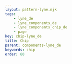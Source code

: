 ```yaml
---
layout: pattern-lyne.njk
tags: 
    - lyne_de
    - lyne_components_de
    - lyne_components_chip_de
    - page
key: chip-lyne_de
title: Chip
parent: components-lyne_de
keywords: chip
order: 80
---
```

